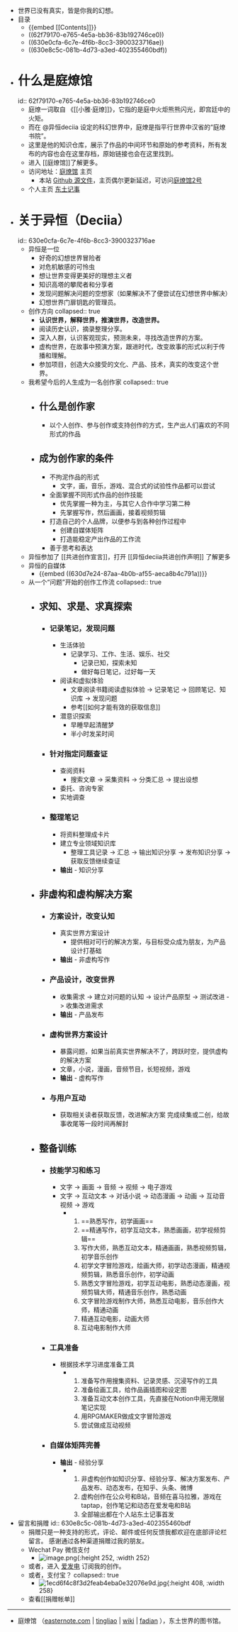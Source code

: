 - 世界已没有真实，皆是你我的幻想。
- 目录
	- {{embed [[Contents]]}}
	- ((62f79170-e765-4e5a-bb36-83b192746ce0))
	- ((630e0cfa-6c7e-4f6b-8cc3-3900323716ae))
	- ((630e8c5c-081b-4d73-a3ed-402355460bdf))
- # 什么是庭燎馆
  id:: 62f79170-e765-4e5a-bb36-83b192746ce0
	- 庭燎一词取自 《[[小雅·庭燎]]》，它指的是庭中火炬熊熊闪光，即宫廷中的火矩。
	- 而在 @异恒deciia 设定的科幻世界中，庭燎是指平行世界中汉省的“庭燎书院”。
	- 这里是他的知识仓库，展示了作品的中间环节和原始的参考资料，所有发布的内容也会在这里存档，原始链接也会在这里找到。
	- 进入 [[庭燎馆]]了解更多。
	- 访问地址：[庭燎馆](https://tingliao.easternote.com/) 主页
		- 本站 [Github 源文件](https://github.com/deciia/mylogseq/actions)，主页偶尔更新延迟，可访问[庭燎馆2号](http://tingliao2.easternote.com/)
	- 个人主页 [东土记事](https://easternote.com/)
- # 关于异恒（Deciia）
  id:: 630e0cfa-6c7e-4f6b-8cc3-3900323716ae
	- 异恒是一位
		- 好奇的幻想世界冒险者
		- 对危机敏感的可怜虫
		- 想让世界变得更美好的理想主义者
		- 知识高塔的攀爬者和分享者
		- 发现问题解决问题的空想家（如果解决不了便尝试在幻想世界中解决）
		- 幻想世界门扉钥匙的管理员。
	- 创作方向
	  collapsed:: true
		- **认识世界，解释世界，推演世界，改造世界。**
		- 阅读历史认识，摘录整理分享。
		- 深入人群，认识客观现实，预测未来，寻找改造世界的方案。
		- 虚构世界，在故事中预演方案，跟进时代，改变故事的形式以利于传播和理解。
		- 参加项目，创造大众接受的文化、产品、技术，真实的改变这个世界。
	- 我希望今后的人生成为一名创作家
	  collapsed:: true
		- ## 什么是创作家
			- 以个人创作、参与创作或支持创作的方式，生产出人们喜欢的不同形式的作品
		- ## 成为创作家的条件
			- 不拘泥作品的形式
				- 文字，画，音乐，游戏、混合式的试验性作品都可以尝试
			- 全面掌握不同形式作品的创作技能
				- 优先掌握一种为主，与其它人合作中学习第二种
				- 先掌握写作，然后画画，接着视频剪辑
			- 打造自己的个人品牌，以便参与到各种创作过程中
				- 创建自媒体矩阵
				- 打造能稳定产出作品的工作流
			- 善于思考和表达
	- 异恒参加了 [[共进创作宣言]]，打开 [[异恒deciia共进创作声明]] 了解更多
	- 异恒的自媒体
		- {{embed ((630d7e24-87aa-4b0b-af55-aeca8b4c791a))}}
	- 从一个“问题”开始的创作工作流
	  collapsed:: true
		- ## 求知、求是、求真探索
			- ### 记录笔记，发现问题
				- 生活体验
					- 记录学习、工作、生活、娱乐、社交
						- 记录已知，探索未知
						- 做好每日笔记，过好每一天
				- 阅读和虚拟体验
					- 文章阅读书籍阅读虚拟体验 -> 记录笔记 -> 回顾笔记、知识库 -> 发现问题
					- 参考[[如何才能有效的获取信息]]
				- 潜意识探索
					- 早睡早起清醒梦
					- 半小时发呆时间
			- ### 针对指定问题查证
				- 查阅资料
					- 搜索文章 -> 采集资料 -> 分类汇总 -> 提出设想
				- 委托、咨询专家
				- 实地调查
			- ### 整理笔记
				- 将资料整理成卡片
				- 建立专业领域知识库
					- 整理工具记录 -> 汇总 -> 输出知识分享 -> 发布知识分享 -> 获取反馈继续查证
				- **输出** - 知识分享
		- ## 非虚构和虚构解决方案
			- ### 方案设计，改变认知
				- 真实世界方案设计
					- 提供相对可行的解决方案，与目标受众成为朋友，为产品设计打基础
				- **输出** - 非虚构写作
			- ### 产品设计，改变世界
				- 收集需求 -> 建立对问题的认知 -> 设计产品原型 -> 测试改进 -> 收集改进需求
				- **输出** - 产品发布
			- ### 虚构世界方案设计
				- 暴露问题，如果当前真实世界解决不了，跨跃时空，提供虚构的解决方案
				- 文章，小说，漫画，音频节目，长短视频，游戏
				- **输出** - 虚构写作
			- ### 与用户互动
				- 获取相关读者获取反馈，改进解决方案
				  完成续集或二创，给故事收尾等一段时间再解封
		- ## 整备训练
			- ### 技能学习和练习
				- 文字 -> 画面 -> 音频 -> 视频 -> 电子游戏
				- 文字 -> 互动文本 -> 对话小说 -> 动态漫画 -> 动画 -> 互动音视频 -> 游戏
					- 1. ==熟悉写作，初学画画==
					  2. ==精通写作，初学互动文本，熟悉画画，初学视频剪辑==
					  3. 写作大师，熟悉互动文本，精通画画，熟悉视频剪辑，初学音乐创作
					  4. 初学文字冒险游戏，绘画大师，初学动态漫画，精通视频剪辑，熟悉音乐创作，初学动画
					  5. 熟悉文字冒险游戏，初学互动电影，熟悉动态漫画，视频剪辑大师，精通音乐创作，熟悉动画
					  6. 文字冒险游戏制作大师，熟悉互动电影，音乐创作大师，精通动画
					  7. 精通互动电影，动画大师
					  8. 互动电影制作大师
			- ### 工具准备
				- 根据技术学习进度准备工具
					- 1. 准备写作用搜集资料、记录灵感、沉浸写作的工具
					  2. 准备绘画工具，给作品画插图和设定图
					  3. 准备互动文本创作工具，先直接在Notion中用无限层笔记实现
					  4. 用RPGMAKER做成文字冒险游戏
					  5. 尝试做成互动视频
			- ### 自媒体矩阵完善
				- **输出** - 经验分享
					- 1. 非虚构创作如知识分享、经验分享、解决方案发布、产品发布、动态发布，在知乎、头条、微博
					  2. 虚构创作在公众号和B站，音频在喜马拉雅，游戏在taptap，创作笔记和动态在爱发电和B站
					  3. 全部输出都在个人站东土记事首发
- 留言和捐赠
  id:: 630e8c5c-081b-4d73-a3ed-402355460bdf
	- 捐赠只是一种支持的形式，评论、邮件或任何反馈我都欢迎在底部评论栏留言。
	  感谢通过各种渠道捐赠过我的朋友。
	- Wechat Pay 微信支付
		- ![image.png](../assets/image_1661898017149_0.png){:height 252, :width 252}
	- 或者，进入 [爱发电](https://afdian.net/@deciia) 订阅我的创作。
	- 或者，支付宝？
	  collapsed:: true
		- ![1ecd6f4c8f3d2feab4eba0e32076e9d.jpg](../assets/1ecd6f4c8f3d2feab4eba0e32076e9d_1661898310196_0.jpg){:height 408, :width 258}
	- 查看[[捐赠帐单]]
- ---
- 庭燎馆 （[easternote.com](https://easternote.com/) | [tingliao](https://tingliao.easternote.com/) | [wiki](http://easternote.wikidot.com/) | [fadian](https://afdian.net/@deciia) ），东土世界的图书馆。